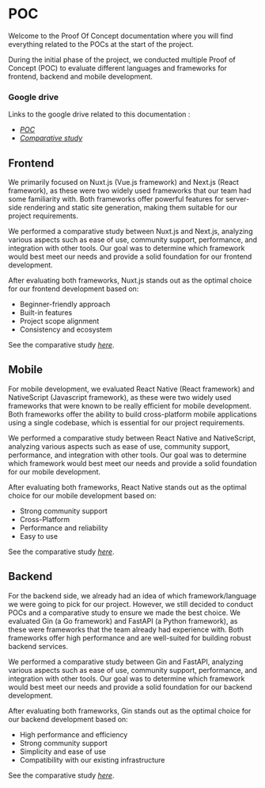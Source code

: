 # POC

Welcome to the Proof Of Concept documentation where you will find everything related to the POCs at the start of the project.

During the initial phase of the project, we conducted multiple Proof of Concept (POC) to evaluate different languages and frameworks for frontend, backend and mobile development.

### Google drive

Links to the google drive related to this documentation : 
- [*POC*](https://drive.google.com/drive/folders/1xGKR8Eacx1CSvbYXR9jYdJIzmAc6M4wr)
- [*Comparative study*](https://drive.google.com/drive/folders/1-I0mpIKqtx0I88JygWed12zAsLaLGHwc)

## Frontend

We primarily focused on Nuxt.js (Vue.js framework) and Next.js (React framework), as these were two widely used frameworks that our team had some familiarity with. Both frameworks offer powerful features for server-side rendering and static site generation, making them suitable for our project requirements.

We performed a comparative study between Nuxt.js and Next.js, analyzing various aspects such as ease of use, community support, performance, and integration with other tools. Our goal was to determine which framework would best meet our needs and provide a solid foundation for our frontend development.

After evaluating both frameworks, Nuxt.js stands out as the optimal choice for our frontend development based on:
- Beginner-friendly approach
- Built-in features
- Project scope alignment
- Consistency and ecosystem

See the comparative study [*here*](https://docs.google.com/document/d/1PLtFkfK3roHymzFe8zRKGv8vRpWPqcKsMHBeDatM_ZI/edit?tab=t.0).

## Mobile

For mobile development, we evaluated React Native (React framework) and NativeScript (Javascript framework), as these were two widely used frameworks that were known to be really efficient for mobile development. Both frameworks offer the ability to build cross-platform mobile applications using a single codebase, which is essential for our project requirements.

We performed a comparative study between React Native and NativeScript, analyzing various aspects such as ease of use, community support, performance, and integration with other tools. Our goal was to determine which framework would best meet our needs and provide a solid foundation for our mobile development.

After evaluating both frameworks, React Native stands out as the optimal choice for our mobile development based on:
- Strong community support
- Cross-Platform
- Performance and reliability
- Easy to use

See the comparative study [*here*](https://docs.google.com/document/d/1Ix20LQwPjIRT0HvM8ijExx4zL1ES1zBaSeFejPy6Rx8/edit?tab=t.0#heading=h.ksrahm5scavn).

## Backend

For the backend side, we already had an idea of which framework/language we were going to pick for our project. However, we still decided to conduct POCs and a comparative study to ensure we made the best choice. We evaluated Gin (a Go framework) and FastAPI (a Python framework), as these were frameworks that the team already had experience with. Both frameworks offer high performance and are well-suited for building robust backend services.

We performed a comparative study between Gin and FastAPI, analyzing various aspects such as ease of use, community support, performance, and integration with other tools. Our goal was to determine which framework would best meet our needs and provide a solid foundation for our backend development.

After evaluating both frameworks, Gin stands out as the optimal choice for our backend development based on:
- High performance and efficiency
- Strong community support
- Simplicity and ease of use
- Compatibility with our existing infrastructure

See the comparative study [*here*](https://docs.google.com/document/d/1uQX1gIL-EXO336DGwKnB81dUQUVCfMa2oppbZUmdLng/edit?tab=t.0#heading=h.xj36xwytubn0).
